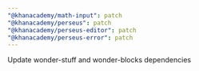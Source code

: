 ```yaml
---
"@khanacademy/math-input": patch
"@khanacademy/perseus": patch
"@khanacademy/perseus-editor": patch
"@khanacademy/perseus-error": patch
---
```


Update wonder-stuff and wonder-blocks dependencies
